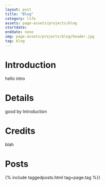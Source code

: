 ```yaml
---
layout: post
title: "Blog"
category: life
assets: page-assets/projects/blog
startdate:
enddate: none
img: page-assets/projects/blog/header.jpg
tag: blog
---
```


# Introduction
hello intro
# Details
good by Introduction

# Credits
blah

# Posts
{% include taggedposts.html tag=page.tag %}}
